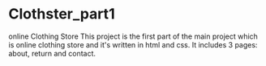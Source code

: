 # Clothster_part1
online Clothing Store
This project is the first part of the main project which is online clothing store and it's written in html and css.
It includes 3 pages: about, return and contact.
